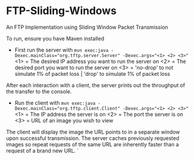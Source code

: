 # FTP-Sliding-Windows
An FTP Implementation using Sliding Window Packet Transmission

To run, ensure you have Maven installed

- First run the server with `mvn exec:java -Dexec.mainClass="org.tftp.server.Server" -Dexec.args="<1> <2> <3>"`
<1> = The desired IP address you want to run the server on
<2> = The desired port you want to run the server on
<3> = 'no-drop' to not simulate 1% of packet loss | 'drop' to simulate 1% of packet loss

After each interaction with a client, the server prints out the throughput of the transfer to the console.

- Run the client with `mvn exec:java -Dexec.mainClass="org.tftp.client.Client" -Dexec.args="<1> <2> <3>"`
<1> = The IP address the server is on
<2> = The port the server is on
<3> = URL of an image you wish to view

The client will display the image the URL points to in a separate window upon successful transmission. The server caches previously
requested images so repeat requests of the same URL are inherently faster than a request of a brand new URL. 
`
